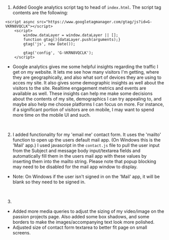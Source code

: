 1. Added Google analytics script tag to head of `index.html`. The script tag contents are the following: 

```
<script async src="https://www.googletagmanager.com/gtag/js?id=G-VKRN8VQCLK"></script>
    <script>
        window.dataLayer = window.dataLayer || [];
        function gtag(){dataLayer.push(arguments);}
        gtag('js', new Date());

        gtag('config', 'G-VKRN8VQCLK');
    </script>
```

- Google analytics gives me some helpful insights regarding the traffic I get on my website. It lets me see how many visitors I'm getting, where they are geographically, and also what sort of devices they are using to acces my site. It also gives some demographic insights as well about the visitors to the site. Realtime engagement metrics and events are available as well. These insights can help me make some decisions about the contents of my site, demographics I can try appealing to, and maybe also help me choose platforms I can focus on more. For instance, if a significant portion of visitors are on mobile, I may want to spend more time on the mobile UI and such. 

<br>


2. I added functionality for my 'email me' contact form. It uses the 'mailto' function to open up the users default mail app.
(On Windows this is the 'Mail' app.) I used javascript in the `contact.js` file to pull the user input from the Subject 
and message body input/textarea fields and automatically fill them in the users mail app with these values by inserting them into
the mailto string. Please note that popup blocking may need to be disabled for the mail app window to display. 

- Note: On Windows if the user isn't signed in on the 'Mail' app, it will be blank so they need to be signed in. 


<br>

3. 
- Added more media queries to adjust the sizing of my video/image on the passion projects page. Also added some box shadows,
and some borders to make the images/accompanying text look more polished. 
- Adjusted size of contact form textarea to better fit page on small screens. 